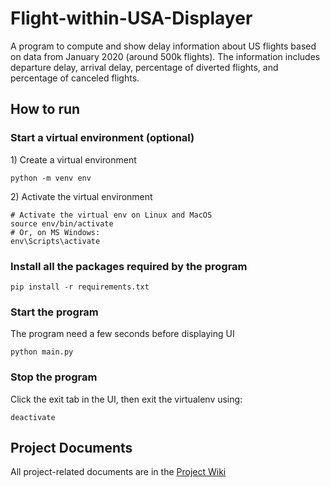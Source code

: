 # Flight-within-USA-Displayer
A program to compute and show delay information about US flights based on data from January 2020 (around 500k flights). The information includes departure delay, arrival delay, percentage of diverted flights, and percentage of canceled flights.

## How to run
### Start a virtual environment (optional)
1\) Create a virtual environment
```
python -m venv env
```
2\) Activate the virtual environment</br>
```
# Activate the virtual env on Linux and MacOS
source env/bin/activate
# Or, on MS Windows:
env\Scripts\activate
```
### Install all the packages required by the program
```
pip install -r requirements.txt
```
### Start the program
The program need a few seconds before displaying UI
```
python main.py
```
### Stop the program
Click the exit tab in the UI, then exit the virtualenv using:
```
deactivate
```
## Project Documents
All project-related documents are in the [Project Wiki](https://github.com/BioB3/Flight-within-USA-Displayer/wiki)